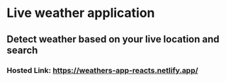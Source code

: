 # Live weather application

## Detect weather based on your live location and search 

### Hosted Link: https://weathers-app-reacts.netlify.app/
